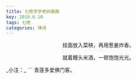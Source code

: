 ```yaml
---
title: 七绝学学老树画画
key: 2019.6.10
tags: 七绝
categories: 律诗
---
```


<p align="center">挂面放入菜秧，再用葱姜炸香。
</p>
<p align="center">就着饅头米酒，一顿饱饱光光。
</p>
_小注：_
```
青莲多爱佛门客。

```